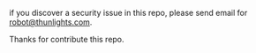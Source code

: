 if you discover a security issue in this repo, please send email for robot@thunlights.com.

Thanks for contribute this repo.
